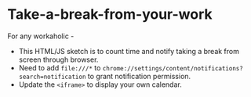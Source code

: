 # Take-a-break-from-your-work
For any workaholic -
- This HTML/JS sketch is to count time and notify taking a break from screen through browser.
- Need to add ```file:///*``` to ```chrome://settings/content/notifications?search=notification``` to grant notification permission.
- Update the ```<iframe>``` to display your own calendar.

